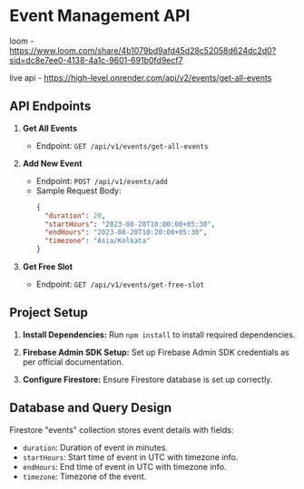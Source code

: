 # Event Management API

loom - 
https://www.loom.com/share/4b1079bd9afd45d28c52058d624dc2d0?sid=dc8e7ee0-4138-4a1c-9601-691b0fd9ecf7

live api - https://high-level.onrender.com/api/v2/events/get-all-events
## API Endpoints

1. **Get All Events**
   - Endpoint: `GET /api/v1/events/get-all-events`

2. **Add New Event**
   - Endpoint: `POST /api/v1/events/add`
   - Sample Request Body:
     ```json
     {
       "duration": 20,
       "startHours": "2023-08-20T10:00:00+05:30",
       "endHours": "2023-08-20T10:20:00+05:30",
       "timezone": "Asia/Kolkata"
     }
     ```

3. **Get Free Slot**
   - Endpoint: `GET /api/v1/events/get-free-slot`

## Project Setup

1. **Install Dependencies:** Run `npm install` to install required dependencies.

2. **Firebase Admin SDK Setup:** Set up Firebase Admin SDK credentials as per official documentation.

3. **Configure Firestore:** Ensure Firestore database is set up correctly.

## Database and Query Design

Firestore "events" collection stores event details with fields:
- `duration`: Duration of event in minutes.
- `startHours`: Start time of event in UTC with timezone info.
- `endHours`: End time of event in UTC with timezone info.
- `timezone`: Timezone of the event.

